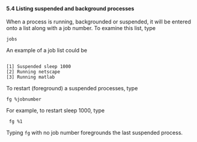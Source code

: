 
#### 5.4 Listing suspended and background processes

When a process is running, backgrounded or suspended, it will be entered onto a list along with a job number. To examine this list, type

```
jobs
```

An example of a job list could be
```

[1] Suspended sleep 1000
[2] Running netscape
[3] Running matlab
```

To restart (foreground) a suspended processes, type

```
fg %jobnumber
```

For example, to restart sleep 1000, type

```
 fg %1
 ```

Typing `fg` with no job number foregrounds the last suspended process.


